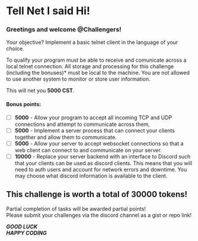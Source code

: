 # Tell Net I said Hi!
### Greetings and welcome @Challengers!

Your objective? Implement a basic telnet client in the language of your choice.

To qualify your program must be able to receive and comunicate across a local telnet connection.
All storage and processing for this challenge (including the bonuses)* must be local to the machine.
You are not allowed to use another system to monitor or store user information.  

This will net you **5000 CST**.

#### Bonus points:
- [ ] **5000** - Allow your program to accept all incoming TCP and UDP connections and attempt to communicate across them,
- [ ] **5000** - Implement a server process that can connect your clients together and allow them to communicate.
- [ ] **5000** - Allow your server to accept websocket connections so that a web client can connect to and communicate on your server.
- [ ] **10000** - Replace your server backend with an interface to Discord such that your clients can be used as discord clients. This means that you will need to auth users and account for network errors and downtime. You may choose what discord information is available to the client.

## This challenge is worth a total of **30000** tokens!

Partial completion of tasks will be awarded partial points!  
Please submit your challenges via the discord channel as a gist or repo link!  

***GOOD LUCK***  
***HAPPY CODING***
